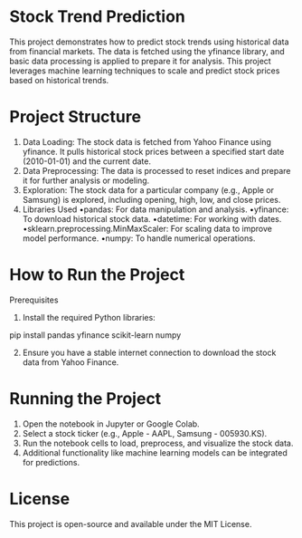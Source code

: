 # Stock Trend Prediction
This project demonstrates how to predict stock trends using historical data from financial markets. The data is fetched using the yfinance library, and basic data processing is applied to prepare it for analysis. This project leverages machine learning techniques to scale and predict stock prices based on historical trends.

# Project Structure

1) Data Loading: The stock data is fetched from Yahoo Finance using yfinance. It pulls historical stock prices between a specified start date (2010-01-01) and the current date.
2) Data Preprocessing: The data is processed to reset indices and prepare it for further analysis or modeling.
3) Exploration: The stock data for a particular company (e.g., Apple or Samsung) is explored, including opening, high, low, and close prices.
4) Libraries Used
•pandas: For data manipulation and analysis.
•yfinance: To download historical stock data.
•datetime: For working with dates.
•sklearn.preprocessing.MinMaxScaler: For scaling data to improve model performance.
•numpy: To handle numerical operations.

# How to Run the Project
Prerequisites
1) Install the required Python libraries:

pip install pandas yfinance scikit-learn numpy

2) Ensure you have a stable internet connection to download the stock data from Yahoo Finance.

# Running the Project
1) Open the notebook in Jupyter or Google Colab.
2) Select a stock ticker (e.g., Apple - AAPL, Samsung - 005930.KS).
3) Run the notebook cells to load, preprocess, and visualize the stock data.
4) Additional functionality like machine learning models can be integrated for predictions.


# License

This project is open-source and available under the MIT License.

